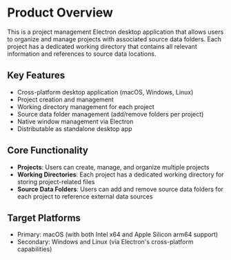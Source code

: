 # Product Overview

This is a project management Electron desktop application that allows users to organize and manage projects with associated source data folders. Each project has a dedicated working directory that contains all relevant information and references to source data locations.

## Key Features
- Cross-platform desktop application (macOS, Windows, Linux)
- Project creation and management
- Working directory management for each project
- Source data folder management (add/remove folders per project)
- Native window management via Electron
- Distributable as standalone desktop app

## Core Functionality
- **Projects**: Users can create, manage, and organize multiple projects
- **Working Directories**: Each project has a dedicated working directory for storing project-related files
- **Source Data Folders**: Users can add and remove source data folders for each project to reference external data sources

## Target Platforms
- Primary: macOS (with both Intel x64 and Apple Silicon arm64 support)
- Secondary: Windows and Linux (via Electron's cross-platform capabilities)